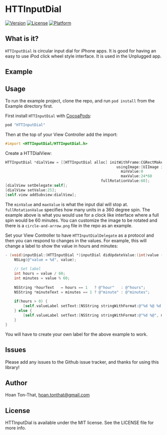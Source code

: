 # HTTInputDial

[![Version](https://img.shields.io/cocoapods/v/HTTInputDial.svg?style=flat)](http://cocoapods.org/pods/HTTInputDial)
[![License](https://img.shields.io/cocoapods/l/HTTInputDial.svg?style=flat)](http://cocoapods.org/pods/HTTInputDial)
[![Platform](https://img.shields.io/cocoapods/p/HTTInputDial.svg?style=flat)](http://cocoapods.org/pods/HTTInputDial)

## What is it?

`HTTInputDial` is circular input dial for iPhone apps. It is good for having an easy to use iPod click wheel style interface. It is used in the Unplugged app.

## Example

## Usage

To run the example project, clone the repo, and run `pod install` from the Example directory first.

First install `HTTInputDial` with [CocoaPods](http://cocoapods.org):

```ruby
pod "HTTInputDial"
```

Then at the top of your View Controller add the import:

```objective-c
#import <HTTInputDial/HTTInputDial.h>
```

Create a HTTDialView:

```objective-c
HTTInputDial *dialView = [[HTTInputDial alloc] initWithFrame:CGRectMake(50, y, 220, 220)
                                                  usingImage:[UIImage imageNamed:@"circle-and-arrow"]
                                                    minValue:0
                                                    maxValue:24*60
                                           fullRotationValue:60];
[dialView setDelegate:self];
[dialView setValue:25];
[self.view addSubview:dialView];
```

The `minValue` and `maxValue` is what the input dial will stop at. `fullRotationValue` specifies how many units in a 360 degree spin. The example above is what you would use for a clock like interface where a full spin would be 60 minutes. You can customize the image to be rotated and there is a `circle-and-arrow.png` file in the repo as an example.

Set your View Controller to have `HTTInputDialDelegate` as a protocol and then you can respond to changes in the values. For example, this will change a label to show the value in hours and minutes:

```objective-c
- (void)inputDial:(HTTInputDial *)inputDial didUpdateValue:(int)value {
    NSLog(@"value = %d", value);
    
    // Set label
    int hours = value / 60;
    int minutes = value % 60;
    
    NSString *hourText   = hours == 1   ? @"hour"   : @"hours";
    NSString *minuteText = minutes == 1 ? @"minute" : @"minutes";
    
    if(hours > 0) {
        [self.valueLabel setText:[NSString stringWithFormat:@"%d %@ %d %@",hours, hourText, minutes, minuteText]];
    } else {
        [self.valueLabel setText:[NSString stringWithFormat:@"%d %@", minutes, minuteText]];
    }
}
```

You will have to create your own label for the above example to work.

## Issues

Please add any issues to the Github issue tracker, and thanks for using this library!

## Author

Hoan Ton-That, hoan.tonthat@gmail.com

## License

HTTInputDial is available under the MIT license. See the LICENSE file for more info.

